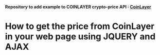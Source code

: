 #### Repository to add example to COINLAYER crypto-price API : [CoinLayer](https://coinlayer.com/)

# How to get the price from CoinLayer in your web page using **JQUERY** and **AJAX**

